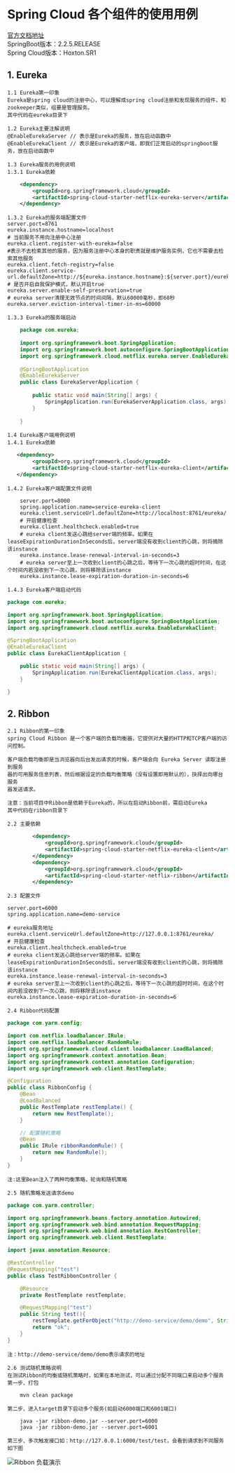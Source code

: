# Spring Cloud 各个组件的使用用例
[官方文档地址](https://spring.io/projects/spring-cloud-netflix/)  
    SpringBoot版本：2.2.5.RELEASE    
    Spring Cloud版本：Hoxton.SR1
## 1. Eureka
    1.1 Eureka第一印象
    Eureka是spring cloud的注册中心，可以理解成spring cloud注册和发现服务的组件，和zookeeper类似，组要是管理服务。
    其中代码在eureka目录下
    
    1.2 Eureka主要注解说明
    @EnableEurekaServer // 表示是Eureka的服务，放在启动函数中
    @EnableEurekaClient // 表示是Eureka的客户端，即我们正常启动的springboot服务，放在启动函数中
    
    1.3 Eureka服务的用例说明
    1.3.1 Eureka依赖
```xml
    <dependency>
        <groupId>org.springframework.cloud</groupId>
        <artifactId>spring-cloud-starter-netflix-eureka-server</artifactId>
    </dependency>
```
    
    1.3.2 Eureka的服务端配置文件
    server.port=8761
    eureka.instance.hostname=localhost
    # 当前服务不用向注册中心注册
    eureka.client.register-with-eureka=false
    #表示不去检索其他的服务，因为服务注册中心本身的职责就是维护服务实例，它也不需要去检索其他服务
    eureka.client.fetch-registry=false
    eureka.client.service-url.defaultZone=http://${eureka.instance.hostname}:${server.port}/eureka/
    # 是否开启自我保护模式，默认开启true
    eureka.server.enable-self-preservation=true
    # eureka server清理无效节点的时间间隔，默认60000毫秒，即60秒
    eureka.server.eviction-interval-timer-in-ms=60000
    
    1.3.3 Eureka的服务端启动
```java
    package com.eureka;
    
    import org.springframework.boot.SpringApplication;
    import org.springframework.boot.autoconfigure.SpringBootApplication;
    import org.springframework.cloud.netflix.eureka.server.EnableEurekaServer;
    
    @SpringBootApplication
    @EnableEurekaServer
    public class EurekaServerApplication {
    
        public static void main(String[] args) {
            SpringApplication.run(EurekaServerApplication.class, args);
        }
    
    }
```
   
    1.4 Eureka客户端用例说明
    1.4.1 Eureka依赖
```xml
   <dependency>
        <groupId>org.springframework.cloud</groupId>
        <artifactId>spring-cloud-starter-netflix-eureka-client</artifactId>
   </dependency>
```
    
    1.4.2 Eureka客户端配置文件说明
```    
    server.port=8000
    spring.application.name=service-eureka-client
    eureka.client.serviceUrl.defaultZone=http://localhost:8761/eureka/
    # 开启健康检查
    eureka.client.healthcheck.enabled=true
    # eureka client发送心跳给server端的频率。如果在leaseExpirationDurationInSeconds后，server端没有收到client的心跳，则将摘除该instance
    eureka.instance.lease-renewal-interval-in-seconds=3
    # eureka server至上一次收到client的心跳之后，等待下一次心跳的超时时间，在这个时间内若没收到下一次心跳，则将移除该instance
    eureka.instance.lease-expiration-duration-in-seconds=6
```
    
    1.4.3 Eureka客户端启动代码
```java
package com.eureka;

import org.springframework.boot.SpringApplication;
import org.springframework.boot.autoconfigure.SpringBootApplication;
import org.springframework.cloud.netflix.eureka.EnableEurekaClient;

@SpringBootApplication
@EnableEurekaClient
public class EurekaClientApplication {

    public static void main(String[] args) {
        SpringApplication.run(EurekaClientApplication.class, args);
    }

}
```  
    
    
## 2. Ribbon
    2.1 Ribbon的第一印象
    spring Cloud Ribbon 是一个客户端的负载均衡器，它提供对大量的HTTP和TCP客户端的访问控制。
    
    客户端负载均衡即是当浏览器向后台发出请求的时候，客户端会向 Eureka Server 读取注册到服务
    器的可用服务信息列表，然后根据设定的负载均衡策略（没有设置即用默认的），抉择出向哪台服务
    器发送请求。
    
    注意：当前项目中Ribbon是依赖于Eureka的，所以在启动Ribbon前，需启动Eureka
    其中代码在ribbon目录下
    
    2.2 主要依赖
```xml
        <dependency>
            <groupId>org.springframework.cloud</groupId>
            <artifactId>spring-cloud-starter-netflix-eureka-client</artifactId>
        </dependency>
        <dependency>
            <groupId>org.springframework.cloud</groupId>
            <artifactId>spring-cloud-starter-netflix-ribbon</artifactId>
        </dependency>
```
    2.3 配置文件
```properties
server.port=6000
spring.application.name=demo-service

# eureka服务地址
eureka.client.serviceUrl.defaultZone=http://127.0.0.1:8761/eureka/
# 开启健康检查
eureka.client.healthcheck.enabled=true
# eureka client发送心跳给server端的频率。如果在leaseExpirationDurationInSeconds后，server端没有收到client的心跳，则将摘除该instance
eureka.instance.lease-renewal-interval-in-seconds=3
# eureka server至上一次收到client的心跳之后，等待下一次心跳的超时时间，在这个时间内若没收到下一次心跳，则将移除该instance
eureka.instance.lease-expiration-duration-in-seconds=6
```
    
    2.4 Ribbon代码配置
```java
package com.yarm.config;

import com.netflix.loadbalancer.IRule;
import com.netflix.loadbalancer.RandomRule;
import org.springframework.cloud.client.loadbalancer.LoadBalanced;
import org.springframework.context.annotation.Bean;
import org.springframework.context.annotation.Configuration;
import org.springframework.web.client.RestTemplate;

@Configuration
public class RibbonConfig {
    @Bean
    @LoadBalanced
    public RestTemplate restTemplate() {
        return new RestTemplate();
    }

    // 配置随机策略
    @Bean
    public IRule ribbonRandomRule() {
        return new RandomRule();
    }
}
```
    注:这里Bean注入了两种均衡策略，轮询和随机策略
    
    2.5 随机策略发送请求demo
```java
package com.yarm.controller;

import org.springframework.beans.factory.annotation.Autowired;
import org.springframework.web.bind.annotation.RequestMapping;
import org.springframework.web.bind.annotation.RestController;
import org.springframework.web.client.RestTemplate;

import javax.annotation.Resource;

@RestController
@RequestMapping("test")
public class TestRibbonController {

    @Resource
    private RestTemplate restTemplate;

    @RequestMapping("test")
    public String test(){
        restTemplate.getForObject("http://demo-service/demo/demo", String.class);
        return "ok";
    }
}
```
    注：http://demo-service/demo/demo表示请求的地址
    
    2.6 测试随机策略说明
    在测试Ribbon的均衡或随机策略时，如果在本地测试，可以通过分配不同端口来启动多个服务
    第一步、打包
```$xslt
    mvn clean package
```
    第二步、进入target目录下启动多个服务(如启动6000端口和6001端口)
```$xslt
    java -jar ribbon-demo.jar --server.port=6000
    java -jar ribbon-demo.jar --server.port=6001
```
    第三步、多次触发接口如：http://127.0.0.1:6000/test/test，会看到请求到不同服务如下图
    
![Ribbon 负载演示](https://img-blog.csdnimg.cn/20200311105253907.png)
    
    
       
    
    
    
    
    
    

    

